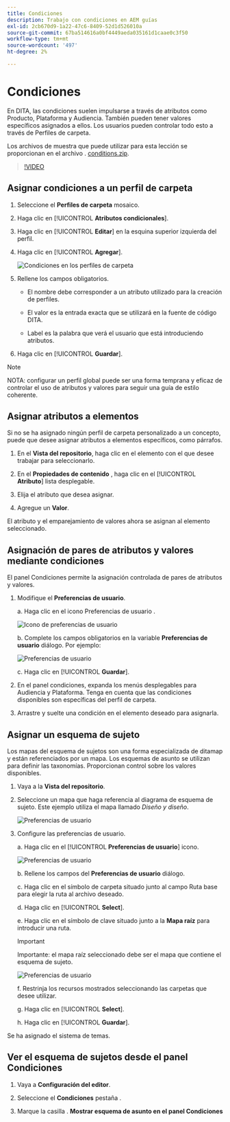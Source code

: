 ```yaml
---
title: Condiciones
description: Trabajo con condiciones en AEM guías
exl-id: 2cb670d9-1a22-47c6-8409-52d1d526010a
source-git-commit: 67ba514616a0bf4449aeda035161d1caae0c3f50
workflow-type: tm+mt
source-wordcount: '497'
ht-degree: 2%

---
```


# Condiciones

En DITA, las condiciones suelen impulsarse a través de atributos como Producto, Plataforma y Audiencia. También pueden tener valores específicos asignados a ellos. Los usuarios pueden controlar todo esto a través de Perfiles de carpeta.

Los archivos de muestra que puede utilizar para esta lección se proporcionan en el archivo . [conditions.zip](assets/conditions.zip).

>[!VIDEO](https://video.tv.adobe.com/v/342755?quality=12&learn=on)

## Asignar condiciones a un perfil de carpeta

1. Seleccione el **Perfiles de carpeta** mosaico.

1. Haga clic en [!UICONTROL **Atributos condicionales**].

1. Haga clic en [!UICONTROL **Editar**] en la esquina superior izquierda del perfil.

1. Haga clic en [!UICONTROL **Agregar**].

   ![Condiciones en los perfiles de carpeta](images/lesson-13/add-name.png)

1. Rellene los campos obligatorios.

   - El nombre debe corresponder a un atributo utilizado para la creación de perfiles.

   - El valor es la entrada exacta que se utilizará en la fuente de código DITA.

   - Label es la palabra que verá el usuario que está introduciendo atributos.

1. Haga clic en [!UICONTROL **Guardar**].

>[!NOTE]
>
>NOTA: configurar un perfil global puede ser una forma temprana y eficaz de controlar el uso de atributos y valores para seguir una guía de estilo coherente.

## Asignar atributos a elementos

Si no se ha asignado ningún perfil de carpeta personalizado a un concepto, puede que desee asignar atributos a elementos específicos, como párrafos.

1. En el **Vista del repositorio**, haga clic en el elemento con el que desee trabajar para seleccionarlo.

1. En el **Propiedades de contenido** , haga clic en el [!UICONTROL **Atributo**] lista desplegable.

1. Elija el atributo que desea asignar.

1. Agregue un **Valor**.

El atributo y el emparejamiento de valores ahora se asignan al elemento seleccionado.

## Asignación de pares de atributos y valores mediante condiciones

El panel Condiciones permite la asignación controlada de pares de atributos y valores.

1. Modifique el **Preferencias de usuario**.

   a. Haga clic en el icono Preferencias de usuario .

   ![Icono de preferencias de usuario](images/lesson-13/user-prefs-icon.png)

   b. Complete los campos obligatorios en la variable **Preferencias de usuario** diálogo. Por ejemplo:

   ![Preferencias de usuario](images/lesson-13/user-preferences.png)

   c. Haga clic en [!UICONTROL **Guardar**].

1. En el panel condiciones, expanda los menús desplegables para Audiencia y Plataforma. Tenga en cuenta que las condiciones disponibles son específicas del perfil de carpeta.

1. Arrastre y suelte una condición en el elemento deseado para asignarla.

## Asignar un esquema de sujeto

Los mapas del esquema de sujetos son una forma especializada de ditamap y están referenciados por un mapa. Los esquemas de asunto se utilizan para definir las taxonomías. Proporcionan control sobre los valores disponibles.

1. Vaya a la **Vista del repositorio**.

1. Seleccione un mapa que haga referencia al diagrama de esquema de sujeto. Este ejemplo utiliza el mapa llamado _Diseño y diseño_.

   ![Preferencias de usuario](images/lesson-13/subject-scheme-map.png)

1. Configure las preferencias de usuario.

   a. Haga clic en el [!UICONTROL **Preferencias de usuario**] icono.

   ![Preferencias de usuario](images/lesson-13/user-prefs-icon-2.png)

   b. Rellene los campos del **Preferencias de usuario** diálogo.

   c. Haga clic en el símbolo de carpeta situado junto al campo Ruta base para elegir la ruta al archivo deseado.

   d. Haga clic en [!UICONTROL **Select**].

   e. Haga clic en el símbolo de clave situado junto a la **Mapa raíz** para introducir una ruta.

   >[!IMPORTANT]
   >
   >Importante: el mapa raíz seleccionado debe ser el mapa que contiene el esquema de sujeto.

   ![Preferencias de usuario](images/lesson-13/user-preferences-2.png)

   f. Restrinja los recursos mostrados seleccionando las carpetas que desee utilizar.

   g. Haga clic en [!UICONTROL **Select**].

   h. Haga clic en [!UICONTROL **Guardar**].

Se ha asignado el sistema de temas.

## Ver el esquema de sujetos desde el panel Condiciones

1. Vaya a **Configuración del editor**.

1. Seleccione el **Condiciones** pestaña .

1. Marque la casilla . **Mostrar esquema de asunto en el panel Condiciones**
